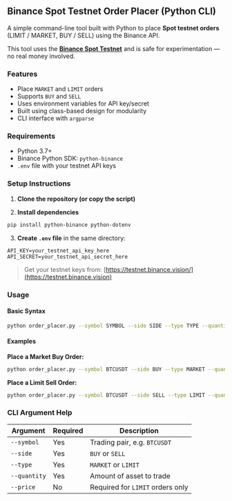 ## Binance Spot Testnet Order Placer (Python CLI)

A simple command-line tool built with Python to place **Spot testnet orders** (LIMIT / MARKET, BUY / SELL) using the Binance API.

This tool uses the **[Binance Spot Testnet](https://testnet.binance.vision/)** and is safe for experimentation — no real money involved.

### Features

* Place `MARKET` and `LIMIT` orders
* Supports `BUY` and `SELL`
* Uses environment variables for API key/secret
* Built using class-based design for modularity
* CLI interface with `argparse`

### Requirements

* Python 3.7+
* Binance Python SDK: `python-binance`
* `.env` file with your testnet API keys

### Setup Instructions

1. **Clone the repository (or copy the script)**

2. **Install dependencies**

```bash
pip install python-binance python-dotenv
```

3. **Create `.env` file** in the same directory:

```
API_KEY=your_testnet_api_key_here
API_SECRET=your_testnet_api_secret_here
```

> Get your testnet keys from: [https://testnet.binance.vision/](https://testnet.binance.vision)

### Usage

#### Basic Syntax

```bash
python order_placer.py --symbol SYMBOL --side SIDE --type TYPE --quantity QUANTITY [--price PRICE]
```

#### Examples

**Place a Market Buy Order:**

```bash
python order_placer.py --symbol BTCUSDT --side BUY --type MARKET --quantity 0.001
```

**Place a Limit Sell Order:**

```bash
python order_placer.py --symbol BTCUSDT --side SELL --type LIMIT --quantity 0.001 --price 70000
```

###  CLI Argument Help

| Argument     | Required | Description                      |
| ------------ | -------- | -------------------------------- |
| `--symbol`   |  Yes    | Trading pair, e.g. `BTCUSDT`     |
| `--side`     |  Yes    | `BUY` or `SELL`                  |
| `--type`     |  Yes    | `MARKET` or `LIMIT`              |
| `--quantity` |  Yes    | Amount of asset to trade         |
| `--price`    |  No     | Required for `LIMIT` orders only |


